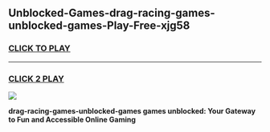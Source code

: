 
## Unblocked-Games-drag-racing-games-unblocked-games-Play-Free-xjg58
<h3>
<a href="https://premium76.site?title=drag-racing-games-unblocked-games&ref=22A">CLICK TO PLAY</a></h3>
<hr>

<h3>
<a href="https://premium76.site?title=drag-racing-games-unblocked-games&ref=22A">CLICK 2 PLAY</a>
  
</h3>

<a href="https://premium76.site?title=drag-racing-games-unblocked-games&ref=22A"><img src="https://clearcache.store/games.png"></a>


**drag-racing-games-unblocked-games games unblocked: Your Gateway to Fun and Accessible Online Gaming**
